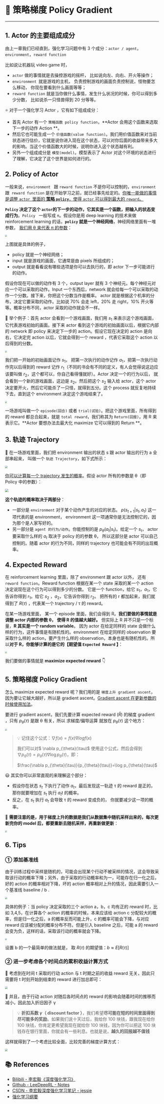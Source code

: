 # 💫 策略梯度 Policy Gradient

---

## 1. Actor 的主要组成成分

由上一章我们已经直到，强化学习问题中有 3 个成分：`actor / agent`，`environment`，`reward function`

比如说让机器玩 video game 时，

- `actor` 做的事情就是去操控游戏的摇杆， 比如说向左、向右、开火等操作；
- `environment `就是游戏的主机， 负责控制游戏的画面负责控制说，怪物要怎么移动， 你现在要看到什么画面等等；
- `reward function` 就是当你做什么事情，发生什么状况的时候，你可以得到多少分数， 比如说杀一只怪兽得到 20 分等等。

⭐ 对于一个强化学习 Actor ，它有如下组成成分：

- 首先 Actor 有一个 `策略函数 policy function`，**Actor 会用这个函数来选取下一步的动作 Action **。
- 然后它也可能生成一个 `价值函数(value function)`。我们用价值函数来对当前状态进行估价，它就是说你进入现在这个状态，可以对你后面的收益带来多大的影响。当这个价值函数大的时候，说明你进入这个状态越有利。
- 另外一个组成成分是 `模型(model)`。模型表示了 Actor 对这个环境的状态进行了理解，它决定了这个世界是如何进行的。

## 2. Policy of Actor

一般来说，`environment ` 跟 `reward function` 不是你可以控制的，`environment `跟` reward function` 是在开始学习之前，就已经事先给定的。<u>你唯一能做的事情是调整 `actor `里面的 **策略 `policy`**，使得 `actor` 可以得到最大的 `reward`。</u>

**`Policy` 决定了这个 `actor`的下一步的动作，它其实是一个函数，把输入的状态变成行为**。`Policy ` 一般写成 `π`。假设你是用 deep learning 的技术来做 reinforcement learning 的话，**`policy` 就是一个神经网络**，神经网络里面有一堆参数， <u>我们用 θ 来代表 π 的参数</u>：

<img src="https://gitee.com/veal98/images/raw/master/img/20201026173154.png" style="zoom:40%;" />

上图就是具体的例子，

- policy 就是一个神经网络；
- input 就是游戏的画面，它通常是由 pixels 所组成的；
- output 就是看看说有哪些选项是你可以去执行的，即 actor 下一步可能进行的动作。

假设你现在可以做的动作有 3 个，output layer 就有 3 个神经元。每个神经元对应一个可以采取的动作。Input 一个东西后，network 就会给每一个可以采取的动作一个分数。接下来，你把这个分数当作是概率。 actor 就是根据这个机率的分布，决定它要采取的动作。比如说 70% 会走 left，20% 走 right，10% 开火等等。概率分布不同，actor 采取的动作就会不一样。

💬 举个例子：首先 actor 会看到一个游戏画面，我们用 $s_1$ 来表示这个游戏画面，它代表游戏初始的画面。接下来 actor 看到这个游戏的初始画面以后，根据它内部的 network 即 policy 来决定下一步的 action。假设它现在决定的 action 是向右，它决定完 action 以后，它就会得到一个 reward ，代表它采取这个 action 以后得到的分数。

<img src="https://gitee.com/veal98/images/raw/master/img/20201026194851.png" style="zoom:40%;" />

我们把一开始的初始画面记作 $s_1$， 把第一次执行的动作记作 $a_1$，把第一次执行动作完以后得到的 reward 记作 $r_1$（不同的书会有不同的定义，有人会觉得说这边应该要叫做 $r_2$，这个都可以，你自己看得懂就好）。Actor 决定一个的行为以后， 就会看到一个新的游戏画面，这边是 $s_2$。然后把这个 $s_2$ 输入给 actor，这个 actor 决定要开火，然后它可能杀了一只怪，就得到五分。这个 process 就反复地持续下去，直到这个 environment 决定这个游戏结束了。

<img src="https://gitee.com/veal98/images/raw/master/img/20201026195315.png" style="zoom:40%;" />

一场游戏叫做一个 `episode(回合)` 或者 `trial(试验)`。把这个游戏里面，所有得到的 reward 都总合起来，就是 `total reward`，我们称其为 `Return(回报)`，用 R 来表示它。**Actor 要想办法去最大化 maximize 它可以得到的 Return **。

## 3. 轨迹 Trajectory

🌈 在一场游戏里面，我们把 environment 输出的状态 s 跟 actor 输出的行为 a 全部串起来， 叫做一个 `轨迹 Trajectory`，如下式所示：

<img src="https://gitee.com/veal98/images/raw/master/img/20201026200153.png" style="zoom:50%;" />

<u>你可以计算每一个 trajectory 发生的概率</u>。假设 actor 所有的参数是 θ（即 Policy 中的参数）：

<img src="https://gitee.com/veal98/images/raw/master/img/20201026200436.png" style="zoom: 67%;" />

**这个轨迹的概率取决于两部分**：

- 一部分是 `environment` 对于某个动作产生的对应的状态。 $p(s_{t+1}|s_t,a_t)$ 这一项代表的是 environment， environment 这一项通常你是无法控制它的，因为那个是人家写好的。
- 另一部分是 `agent 的行为/动作`。你能控制的是 $p_\theta(a_t|s_t)$。给定一个 $s_t$， actor 要采取什么样的 $a_t$ 取决于 policy 的的参数 θ， 所以这部分是 actor 可以自己控制的。随着 actor 的行为不同，同样的 trajectory 也可能会有不同的出现概率。

## 4. Expected Reward

在 reinforcement learning 里面，除了 environment 跟 actor 以外， 还有`reward function`。Reward function 根据在某一个 state 采取的某一个 action 决定说现在这个行为可以得到多少的分数。 它是一个 function，给它 $s_1$，$a_1$，它告诉你得到 $r_1$。给它 $s_2$ ，$a_2$，它告诉你得到 $r_2$。 把所有的 r 都加起来，我们就得到了 $R(\tau)$ ，代表某一个 trajectory / τ 的 reward。

在某一场游戏里面， 某一个 episode 里面，我们会得到 R。**我们要做的事情就是调整 actor 内部的参数 θ， 使得 R 的值越大越好。** 但实际上 R 并不只是一个标量，**R 其实是一个 random variable**。 因为 actor 在给定同样的 state 会做什么样的行为，这件事情是有随机性的。environment 在给定同样的 observation 要采取什么样的 action，要产生什么样的 observation，本身也是有随机性的。所以**对于 R，你能够计算的是它的【期望值  `Expected Reward` 】**：

<img src="https://gitee.com/veal98/images/raw/master/img/20201026202254.png" style="zoom:40%;" />

我们要做的事情就是 **maximize expected reward** 👇

## 5. 策略梯度 Policy Gradient

怎么 maximize expected reward 呢？我们用的是 `梯度上升 gradient ascent`，因为要让它越大越好，所以是 gradient ascent。<u>Gradient ascent 在更新参数的时候使用加法</u>。

要进行 gradient ascent，我们先要计算 expected reward ($\bar{R}$) 的梯度 gradient ，只有 $p_{\theta}(\tau)$ 是跟 θ 有关，所以 求梯度/偏导运算 就放在 $p_{\theta}(\tau)$ 这个地方：

<img src="https://gitee.com/veal98/images/raw/master/img/20201026202811.png" style="zoom:40%;" />

> 💡 记住这个公式：$∇f(x)=f(x)∇logf(x)$
>
> 我们可以对$ \nabla p_{\theta}(\tau)$ 使用这个公式，然后会得到 $\nabla p_{\theta}(\tau)=p_{\theta}(\tau) \nabla \log p_{\theta}(\tau)$，即：
>
> $\frac{\nabla p_{\theta}(\tau)}{p_{\theta}(\tau)}=\log p_{\theta}(\tau)$

😃 其实你可以非常直观的来理解这个部分：

- 假设你在状态 $s_t$ 下执行了动作 $a_t$，最后发现这一轨迹 τ 的 reward 是正的， 那你就要增加在 $s_t$ 执行 $a_t$t 的概率。
- 反之，在 $s_t$ 执行 $a_t$ 会导致 τ 的 reward 变成负的， 你就要减少这一项的概率。

🚨 **需要注意的是，用于梯度上升的数据是我们从数据集中随机采样出来的，每次更新完你的 model 后，都要重新去随机采样，再重新做更新**：

<img src="https://gitee.com/veal98/images/raw/master/img/20201026204546.png" style="zoom:40%;" />

## 6. Tips

### ① 添加基准线

由于训练过程中采样是随机的，可能会出现某个行动不被采样的情况，这会导致采取该行动的概率下降；另外，由于采取的行动概率和为一，可能存在归一化之后，好的 action 的概率相对下降，坏的 action 概率相对上升的情况，因此需要引入一个基准线 baseline / b .

<img src="https://gitee.com/veal98/images/raw/master/img/20201026205404.png" style="zoom:45%;" />

具体的例子：当 policy 决定采取的三个 action a，b，c 均有正的 reward 时，比如 3,4,5，在计算各个 action 的概率的时候，本来应该给 action c 分配较大的概率，但是归一化之后，a 的概率反而可能上升，c 的概率可能会下降，与对应 reward 应该被分配的概率分布不符。但是引入 baseline 之后，可能 a 的 reward 会变为负，这样的话，采取该行动的概率就会下降。

<img src="https://gitee.com/veal98/images/raw/master/img/20201026205352.png" style="zoom:40%;" />

设置 b 的一个最简单的做法就是， 取 $R(\tau)$ 的期望值：$b≈E[R(τ)]$

### ② 进一步考虑各个时间点的累积收益计算方式

🔸 考虑到在时间 t 采取的行动 action 与 t 时期之前的收益 reward 无关，因此只需要将 t 时刻开始到结束的 reward 进行加总即可：

<img src="https://gitee.com/veal98/images/raw/master/img/20201026210117.png" style="zoom:50%;" />

🔸  并且，由于行动 action 对随后各时间点的 reward 的影响会随着时间的推移而减小，因此加入折旧因子 γ  

> 💡 **折扣系数 $γ$（ discount factor ）**，我们希望**尽可能在短的时间里面得到尽可能多的奖励**。如果我们说十天过后，我给你 100 块钱，跟我现在给你 100 块钱，你肯定更希望我现在就给你 100 块钱，因为你可以把这 100 块钱存在银行里面，你就会有一些利息。也就是说，**越久的回报越不值钱**

这样就得到了一个考虑比较全面，比较完善的梯度计算方式：

<img src="https://gitee.com/veal98/images/raw/master/img/20201026210100.png" style="zoom:50%;" />

## 📚 References

- [Bilibili - 李宏毅《深度强化学习》](https://www.bilibili.com/video/BV1MW411w79n)
- [Github - LeeDeepRL - Notes](https://datawhalechina.github.io/leedeeprl-notes/)
- [CSDN - 李宏毅深度强化学习笔记 - jessie](https://blog.csdn.net/cindy_1102/article/details/87904928)
- [强化学习纲要](https://github.com/zhoubolei/introRL)